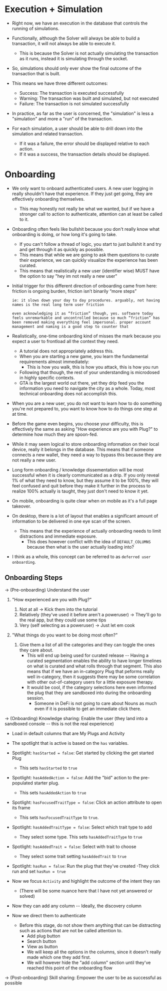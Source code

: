 # Execution + Simulation

-   Right now, we have an execution in the database that controls the running of simulations.
-   Functionally, although the Solver will always be able to build a transaction, it will not always be able to execute it.
    -   This is because the Solver is not actually simulating the transaction as it runs, instead it is simulating through the socket.
-   So, simulations should only ever show the final outcome of the transaction that is built.

-   This means we have three different outcomes:
    -   Success: The transaction is executed successfully
    -   Warning: The transaction was built and simulated, but not executed
    -   Failure: The transaction is not simulated successfully

- In practice, as far as the user is concerned, the "simulation" is less a "simulation" and more a "run" of the transaction.

- For each simulation, a user should be able to drill down into the simulation and related transaction.
    - If it was a failure, the error should be displayed relative to each action.
    - If it was a success, the transaction details should be displayed.

# Onboarding

-   We only want to onboard authenticated users. A new user logging in really shouldn't have that experience. If they just get going, they are effectively onboarding themselves.

    -   This may honestly not really be what we wanted, but if we have a stronger call to action to authenticate, attention can at least be called to it.

-   Onboarding often feels like bullshit because you don't really know what onboarding is doing, or how long it's going to take.

    -   If you can't follow a thread of logic, you start to just bullshit it and try and get through it as quickly as possible.
    -   This means that while we are going to ask them questions to curate their experience, we can quickly visualize the experience has been curated.
    -   This means that realistically a new user (identifier wise) MUST have the option to say "hey im not really a new user"

-   Initial trigger for this different direction of onboarding came from here:
    friction is ongoing burden, friction isn’t binarily “more steps”

        ie: it slows down your day to day procedures. arguably, not having names is the real long term user friction

        even acknowledging it as “friction” though, yes. software today feels unremarkable and uncontrolled because so much “friction” has been removed making everything feel impersonal. proper account management and naming is a good step to counter that

-   Realistically, one-time onboarding kind of misses the mark because you expect a user to frontload all the context they need.

    -   A tutorial does not appropriately address this.
    -   When you are starting a new game, you learn the fundamental requirements almost immediately:
        -   This is how you walk, this is how you attack, this is how you run
    -   Following that though, the rest of your understanding is microdosed in highly specific contexts.
    -   GTA is the largest world out there, yet they drip feed you the information you need to navigate the city as a whole. Today, most technical onboarding does not accomplish this.

-   When you are a new user, you do not want to learn how to do something you're not prepared to, you want to know how to do things one step at at time.
-   Before the game even begins, you choose your difficulty, this is effectively the same as asking "How experience are you with Plug?" to determine how much they are spoon-fed.

-   While it may seem logical to store onboarding information on their local device, really it belongs in the database. This means that if someone connects a new wallet, they need a way to bypass this because they are not really a new user.

-   Long form onboarding / knowledge dissementation will be most successful when it is clearly communicated as a drip. If you only reveal 1% of what they need to know, but they assume it to be 100%, they will feel confused and quit before they make it further in the process to realize 100% actually is taught, they just don't need to know it yet.

-   On mobile, onboarding is quite clear when on mobile as it's a full page takeover.
-   On desktop, there is a lot of layout that enables a significant amount of information to be delivered in one eye scan of the screen.

    -   This means that the experience of actually onboarding needs to limit distractions and immediate exposure.
        -   This does however conflict with the idea of `DEFAULT_COLUMNS` because then what is the user actually loading into?

-   I think as a whole, this concept can be referred to as `deferred user onboarding`.

## Onboarding Steps

→ (Pre-onboarding) Understand the user

1. "How experienced are you with Plug?"

    1. Not at all → Kick them into the tutorial
    2. Relatively (they've used it before aren't a poweruser) → They'll go to the real app, but they could use some tips
    3. Very (self selecting as a poweruser) → Just let em cook

2. "What things do you want to be doing most often?"
    1. Give them a list of all the categories and they can toggle the ones they care about.
        - This will end up being used for curated release -- Having a curated segmentation enables the ability to have longer timelines on what is curated and what rolls through that segment. This also means that if we have an in-category Plug that peforms really well in-category, then it suggests there may be some correlation with other out-of-category users for a little exposure therapy.
        - It would be cool, if the category selections here even informed the plug that they are sandboxed into during the onboarding session.
            - Someone in DeFi is not going to care about Nouns as much even if it is possible to get an immediate click there.

→ (Onboarding) Knowledge sharing: Enable the user (they land into a sandboxed console -- this is not the real experience)

-   Load in default columns that are My Plugs and Activity
-   The spotlight that is active is based on the `has` variables.

-   Spotlight: `hasStarted = false`: Get started by clicking the get started Plug

    -   This sets `hasStarted` to `true`

-   Spotlight: `hasAddedAction = false`: Add the "bid" action to the pre-populated starter plug.
    -   This sets `hasAddedAction` to `true`
-   Spotlight: `hasFocusedTraitType = false`: Click an action attribute to open its frame
    -   This sets `hasFocusedTraitType` to `true`.
-   Spotlight: `hasAddedTraitType = false`: Select which trait type to add
    -   They select some type. This sets `hasAddedTraitType` to `true`
-   Spotlight: `hasAddedTrait = false`: Select with trait to choose

    -   They select some trait setting `hasAddedTrait` to `true`

-   Spotlight: `hasRun = false`: Run the plug that they've created
    -They click run and set `hasRun = true`

-   Now we focus `Activity` and highlight the outcome of the intent they ran
    -   (There will be some nuance here that I have not yet answered or solved)
-   Now they can add any column -- Ideally, the discovery column
-   Now we direct them to authenticate
    -   Before this stage, do not show them anything that can be distracting such as actions that are not be called attention to.
        -   Add plug button
        -   Search button
        -   View as button
        -   We will keep all the options in the columns, since it doesn't really made which one they add first.
        -   We will however hide the "add column" section until they've reached this point of the onboarding flow

→ (Post-onboarding) Skill sharing: Empower the user to be as successful as possible
